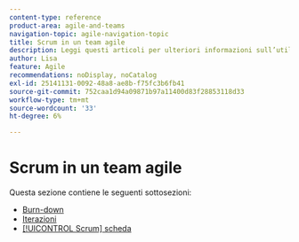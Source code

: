 ```yaml
---
content-type: reference
product-area: agile-and-teams
navigation-topic: agile-navigation-topic
title: Scrum in un team agile
description: Leggi questi articoli per ulteriori informazioni sull’utilizzo di Scrum in un team agile.
author: Lisa
feature: Agile
recommendations: noDisplay, noCatalog
exl-id: 25141131-0092-48a8-ae8b-f75fc3b6fb41
source-git-commit: 752caa1d94a09871b97a11400d83f28853118d33
workflow-type: tm+mt
source-wordcount: '33'
ht-degree: 6%

---
```


# Scrum in un team agile

Questa sezione contiene le seguenti sottosezioni:

* [Burn-down](../../agile/use-scrum-in-an-agile-team/burndown/burndown.md)
* [Iterazioni](../../agile/use-scrum-in-an-agile-team/iterations/iterations.md)
* [[!UICONTROL Scrum] scheda](../../agile/use-scrum-in-an-agile-team/scrum-board/scrum-board.md)
